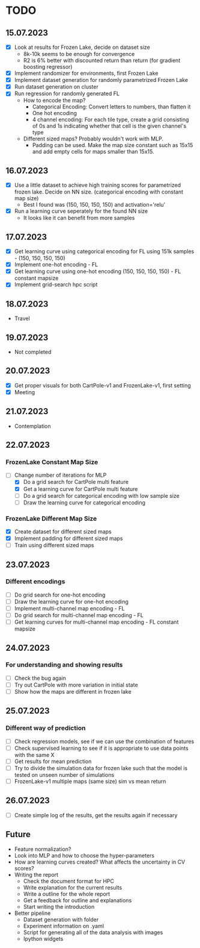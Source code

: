 # TODO

## 15.07.2023
- [x] Look at results for Frozen Lake, decide on dataset size
    - 8k-10k seems to be enough for convergence
    - R2 is 6% better with discounted return than return (for gradient boosting regressor)
- [x] Implement randomizer for environments, first Frozen Lake
- [x] Implement dataset generation for randomly parametrized Frozen Lake
- [x] Run dataset generation on cluster
- [x] Run regression for randomly generated FL
    - How to encode the map?
        - Categorical Encoding: Convert letters to numbers, than flatten it
        - One hot encoding
        - 4 channel encoding: For each tile type, create a grid consisting of 0s and 1s indicating whether that cell is the given channel's type
    - Different sized maps? Probably wouldn't work with MLP.
        - Padding can be used. Make the map size constant such as 15x15 and add empty cells for maps smaller than 15x15. 

## 16.07.2023
- [x] Use a little dataset to achieve high training scores for parametrized frozen lake. Decide on NN size. (categorical encoding with constant map size)
    - Best I found was (150, 150, 150, 150) and activation='relu'
- [x] Run a learning curve seperately for the found NN size
    - It looks like it can benefit from more samples
  
## 17.07.2023
- [x] Get learning curve using categorical encoding for FL using 151k samples - (150, 150, 150, 150)
- [x] Implement one-hot encoding - FL
- [x] Get learning curve using one-hot encoding (150, 150, 150, 150) - FL constant mapsize
- [X] Implement grid-search hpc script

## 18.07.2023
- Travel

## 19.07.2023
- Not completed

## 20.07.2023
- [x] Get proper visuals for both CartPole-v1 and FrozenLake-v1, first setting
- [x] Meeting

## 21.07.2023
- Contemplation

## 22.07.2023
### FrozenLake Constant Map Size
- [ ] Change number of iterations for MLP
  - [x] Do a grid search for CartPole multi feature
  - [x] Get a learning curve for CartPole multi feature
  - [ ] Do a grid search for categorical encoding with low sample size
  - [ ] Draw the learning curve for categorical encoding

### FrozenLake Different Map Size
- [x] Create dataset for different sized maps
- [x] Implement padding for different sized maps
- [ ] Train using different sized maps

## 23.07.2023
### Different encodings
- [ ] Do grid search for one-hot encoding
- [ ] Draw the learning curve for one-hot encoding
- [ ] Implement multi-channel map encoding - FL
- [ ] Do grid search for multi-channel map encoding - FL
- [ ] Get learning curves for multi-channel map encoding - FL constant mapsize

## 24.07.2023
### For understanding and showing results
- [ ] Check the bug again
- [ ] Try out CartPole with more variation in initial state
- [ ] Show how the maps are different in frozen lake

## 25.07.2023
### Different way of prediction
- [ ] Check regression models, see if we can use the combination of features
- [ ] Check supervised learning to see if it is appropriate to use data points with the same X
- [ ] Get results for mean prediction
- [ ] Try to divide the simulation data for frozen lake such that the model is tested on unseen number of simulations
- [ ] FrozenLake-v1 multiple maps (same size) sim vs mean return 

## 26.07.2023
- [ ] Create simple log of the results, get the results again if necessary

## Future
- Feature normalization?
- Look into MLP and how to choose the hyper-parameters
- How are learning curves created? What affects the uncertainty in CV scores?
- Writing the report
    - Check the document format for HPC
    - Write explanation for the current results
    - Write a outline for the whole report
    - Get a feedback for outline and explanations
    - Start writing the introduction
- Better pipeline
    - Dataset generation with folder
    - Experiment information on .yaml
    - Script for generating all of the data analysis with images
    - Ipython widgets